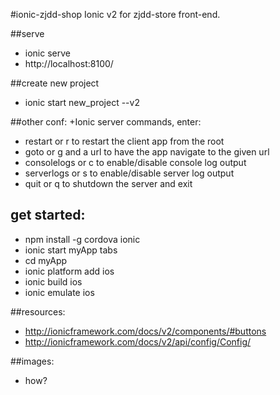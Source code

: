 #ionic-zjdd-shop
Ionic v2 for zjdd-store front-end.


##serve
+ ionic serve
+ http://localhost:8100/

##create new project
+ ionic start new_project --v2

##other conf:
+Ionic server commands, enter:
+ restart or r to restart the client app from the root
+  goto or g and a url to have the app navigate to the given url
+  consolelogs or c to enable/disable console log output
+  serverlogs or s to enable/disable server log output
+  quit or q to shutdown the server and exit

## get started:
+ npm install -g cordova ionic
+ ionic start myApp tabs
+ cd myApp
+ ionic platform add ios
+ ionic build ios
+ ionic emulate ios


##resources:
+ http://ionicframework.com/docs/v2/components/#buttons
+ http://ionicframework.com/docs/v2/api/config/Config/

##images:
+ how?

